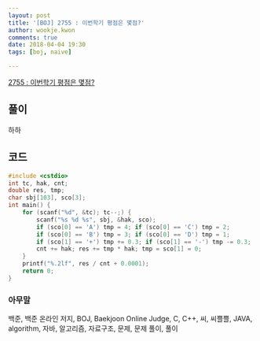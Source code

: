```yaml
---
layout: post
title: '[BOJ] 2755 : 이번학기 평점은 몇점?'
author: wookje.kwon
comments: true
date: 2018-04-04 19:30
tags: [boj, naive]

---
```


[2755 : 이번학기 평점은 몇점?](https://www.acmicpc.net/problem/2755)

## 풀이

하하

## 코드

```cpp
#include <cstdio>
int tc, hak, cnt;
double res, tmp;
char sbj[103], sco[3];
int main() {
    for (scanf("%d", &tc); tc--;) {
        scanf("%s %d %s", sbj, &hak, sco);
        if (sco[0] == 'A') tmp = 4; if (sco[0] == 'C') tmp = 2; 
        if (sco[0] == 'B') tmp = 3; if (sco[0] == 'D') tmp = 1;
        if (sco[1] == '+') tmp += 0.3; if (sco[1] == '-') tmp -= 0.3;
        cnt += hak; res += tmp * hak; tmp = sco[1] = 0;
    }
    printf("%.2lf", res / cnt + 0.0001);
    return 0;
}
```

### 아무말  
백준, 백준 온라인 저지, BOJ, Baekjoon Online Judge, C, C++, 씨, 씨쁠쁠, JAVA, algorithm, 자바, 알고리즘, 자료구조, 문제, 문제 풀이, 풀이
